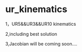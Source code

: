 # ur_kinematics
1，UR5&&UR3&&UR10 kinematics

2,including best solution

3,Jacobian will be coming soon....
